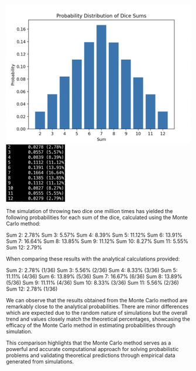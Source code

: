 ![chart](./chart.png)
![table](./table.png)

The simulation of throwing two dice one million times has yielded the following probabilities for each sum of the dice, calculated using the Monte Carlo method:

Sum 2: 2.78%
Sum 3: 5.57%
Sum 4: 8.39%
Sum 5: 11.12%
Sum 6: 13.91%
Sum 7: 16.64%
Sum 8: 13.85%
Sum 9: 11.12%
Sum 10: 8.27%
Sum 11: 5.55%
Sum 12: 2.79%

When comparing these results with the analytical calculations provided:

Sum 2: 2.78% (1/36)
Sum 3: 5.56% (2/36)
Sum 4: 8.33% (3/36)
Sum 5: 11.11% (4/36)
Sum 6: 13.89% (5/36)
Sum 7: 16.67% (6/36)
Sum 8: 13.89% (5/36)
Sum 9: 11.11% (4/36)
Sum 10: 8.33% (3/36)
Sum 11: 5.56% (2/36)
Sum 12: 2.78% (1/36)

We can observe that the results obtained from the Monte Carlo method are remarkably close to the analytical probabilities. There are minor differences which are expected due to the random nature of simulations but the overall trend and values closely match the theoretical percentages, showcasing the efficacy of the Monte Carlo method in estimating probabilities through simulation.

This comparison highlights that the Monte Carlo method serves as a powerful and accurate computational approach for solving probabilistic problems and validating theoretical predictions through empirical data generated from simulations.
